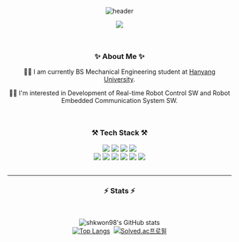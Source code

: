 <div align=center>
  
  ![header](https://capsule-render.vercel.app/api?type=waving&color=auto&height=300&section=header&text=welcome&fontSize=90&animation=fadeIn&fontAlignY=38&desc=shkwon98's%20GitHub%20Profile&descAlignY=51&descAlign=62)
  
  <a href="https://hits.seeyoufarm.com"><img src="https://hits.seeyoufarm.com/api/count/incr/badge.svg?url=https%3A%2F%2Fgithub.com%2Fshkwon98%2Fhit-counter&count_bg=%2379C83D&title_bg=%23555555&icon=&icon_color=%23E7E7E7&title=hits&edge_flat=false"/></a>

<br>

  ### ✨ About Me ✨
  
  👨‍🎓 I am currently BS Mechanical Engineering student at <a href="https://www.hanyang.ac.kr/web/eng">Hanyang University</a>.<br>
  <!--
  💼 I am currently working as an undergraduate researcher at <a href="https://www.ansurlab.com/">ANSUR Lab</a> of <a href="https://www.airi.kist.re.kr/centerfor-intelligent-robotics">KIST(Korea Institute of Science and Technology): Center for Intelligent & Interactive Robotics</a>.<br>
  -->
  👨‍💻 I'm interested in Development of Real-time Robot Control SW and Robot Embedded Communication System SW.

<br>

  ### ⚒ Tech Stack ⚒

  <img src="https://img.shields.io/badge/C-A8B9CC?style=for-the-badge&logo=C&logoColor=white">
  <img src="https://img.shields.io/badge/C++-00599C?style=for-the-badge&logo=C%2B%2B&logoColor=white">
  <img src="https://img.shields.io/badge/Python-3776AB?style=for-the-badge&logo=Python&logoColor=white">
  <img src="https://img.shields.io/badge/MATLAB-00599C?style=for-the-badge&logo=MATLAB&logoColor=white">
<br>
  <img src="https://img.shields.io/badge/ROS-22314E?style=for-the-badge&logo=ROS&logoColor=white">
  <img src="https://img.shields.io/badge/Linux-FCC624?style=for-the-badge&logo=Linux&logoColor=black">
  <img src="https://img.shields.io/badge/Qt-41CD52?style=for-the-badge&logo=Qt&logoColor=white">
  <img src="https://img.shields.io/badge/CMake-FF0000?style=for-the-badge&logo=CMake&logoColor=white">
  <img src="https://img.shields.io/badge/Git-F05032?style=for-the-badge&logo=Git&logoColor=white">
  <img src="https://img.shields.io/badge/github-181717?style=for-the-badge&logo=github&logoColor=white">

<br>
<br>

<hr>
  
  ### ⚡ Stats ⚡️
  
<br>
  
  ![shkwon98's GitHub stats](https://github-readme-stats.vercel.app/api?username=shkwon98&count_private=true&show_icons=true&theme=dracula)
<br>
  [![Top Langs](https://github-readme-stats.vercel.app/api/top-langs/?username=shkwon98&layout=compact&theme=dracula)](https://github.com/shkwon98/github-readme-stats)&nbsp;
  [![Solved.ac프로필](http://mazassumnida.wtf/api/v2/generate_badge?boj=shkwon98)](https://solved.ac/shkwon98)

</div>
